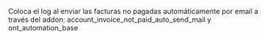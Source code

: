 Coloca el log al enviar las facturas no pagadas automáticamente por email a través del addon: account_invoice_not_paid_auto_send_mail y ont_automation_base
